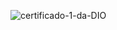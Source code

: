 ![certificado-1-da-DIO](https://github.com/jhon-lenon/Potencia_Tech_iFood-Programando_do_Zero/assets/116371262/1af5f379-212b-446d-858a-58365a9d22f7)
